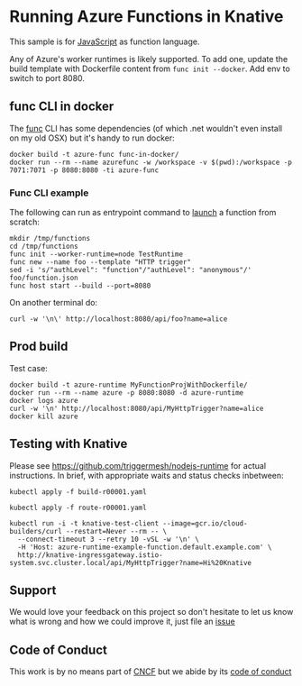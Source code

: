 # Running Azure Functions in Knative

This sample is for [JavaScript](https://docs.microsoft.com/en-us/azure/azure-functions/functions-reference-node)
as function language.

Any of Azure's worker runtimes is likely supported.
To add one,
update the build template with Dockerfile content from `func init --docker`.
Add env to switch to port 8080.

## func CLI in docker

The [func](https://docs.microsoft.com/en-us/azure/azure-functions/functions-reference-node) CLI has some dependencies (of which .net wouldn't even install on my old OSX) but it's handy to run docker:

```
docker build -t azure-func func-in-docker/
docker run --rm --name azurefunc -w /workspace -v $(pwd):/workspace -p 7071:7071 -p 8080:8080 -ti azure-func
```

### Func CLI example

The following can run as entrypoint command to [launch](https://docs.microsoft.com/en-us/azure/azure-functions/functions-create-first-azure-function-azure-cli#run-the-function-locally) a function from scratch:

```
mkdir /tmp/functions
cd /tmp/functions
func init --worker-runtime=node TestRuntime
func new --name foo --template "HTTP trigger"
sed -i 's/"authLevel": "function"/"authLevel": "anonymous"/' foo/function.json
func host start --build --port=8080
```

On another terminal do:

```
curl -w '\n\' http://localhost:8080/api/foo?name=alice
```

## Prod build

Test case:

```
docker build -t azure-runtime MyFunctionProjWithDockerfile/
docker run --rm --name azure -p 8080:8080 -d azure-runtime
docker logs azure
curl -w '\n' http://localhost:8080/api/MyHttpTrigger?name=alice
docker kill azure
```

## Testing with Knative

Please see https://github.com/triggermesh/nodejs-runtime for actual instructions. In brief, with appropriate waits and status checks inbetween:

```
kubectl apply -f build-r00001.yaml

kubectl apply -f route-r00001.yaml

kubectl run -i -t knative-test-client --image=gcr.io/cloud-builders/curl --restart=Never --rm -- \
  --connect-timeout 3 --retry 10 -vSL -w '\n' \
  -H 'Host: azure-runtime-example-function.default.example.com' \
  http://knative-ingressgateway.istio-system.svc.cluster.local/api/MyHttpTrigger?name=Hi%20Knative
```

## Support

We would love your feedback on this project so don't hesitate to let us know what is wrong and how we could improve it, just file an [issue](https://github.com/triggermesh/azure-runtime/issues/new)

## Code of Conduct

This work is by no means part of [CNCF](https://www.cncf.io/) but we abide by its [code of conduct](https://github.com/cncf/foundation/blob/master/code-of-conduct.md)
